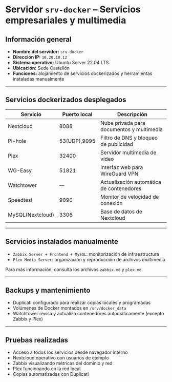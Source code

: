 # Servidor `srv-docker` – Servicios empresariales y multimedia

## Información general

- **Nombre del servidor:** `srv-docker`
- **Dirección IP:** `10.20.10.12`
- **Sistema operativo:** Ubuntu Server 22.04 LTS
- **Ubicación:** Sede Castellón
- **Funciones:** alojamiento de servicios dockerizados y herramientas instaladas manualmente

---

## Servicios dockerizados desplegados

| Servicio        | Puerto local | Descripción                                  |
|-----------------|--------------|----------------------------------------------|
| Nextcloud       | 8088         | Nube privada para documentos y multimedia    |
| Pi-hole         | 53(UDP),9095 | Filtro de DNS y bloqueo de publicidad        |
| Plex            | 32400        | Servidor multimedia de vídeo                 |
| WG-Easy         | 51821        | Interfaz web para WireGuard VPN              |
| Watchtower      | —            | Actualización automática de contenedores     |
| Speedtest       | 9090         | Monitor de velocidad de conexión             |
| MySQL(Nextcloud)| 3306         | Base de datos de Nextcloud                   |

---

## Servicios instalados manualmente

- `Zabbix Server + Frontend + MySQL`: monitorización de infraestructura
- `Plex Media Server`: organización y reproducción de archivos multimedia

Para más información, consulta los archivos `zabbix.md` y `plex.md`.

---

## Backups y mantenimiento

- Duplicati configurado para realizar copias locales y programadas
- Volúmenes de Docker montados en `/srv/docker_data`
- Watchtower revisa y actualiza contenedores automáticamente (excepto Zabbix y Plex)

---

## Pruebas realizadas

- Acceso a todos los servicios desde navegador interno 
- Nextcloud operativo con usuarios de ejemplo 
- Zabbix visualizando métricas del dominio y red  
- Plex funcionando en la red local
- Copias automatizadas con Duplicati
